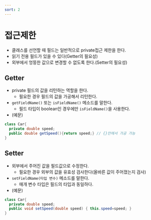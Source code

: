 ```yaml
---
sort: 2
---
```


# 접근제한

- 클래스를 선언할 때 필드는 일반적으로 private접근 제한을 한다.
- 읽기 전용 필드가 있을 수 있다(Getter의 필요성)
- 외부에서 엉뚱한 값으로 변경할 수 없도록 한다.(Setter의 필요성)

## Getter
- private 필드의 값을 리턴하는 역할을 한다.
  - 필요한 경우 필드의 값을 가공해서 리턴한다.
- ```getFieldName()``` 또는 ```isFieldName()``` 메소드를 말한다.
  - 필드 타입이 boolean인 경우에만 ```isFieldName()```을 사용한다.
- (예문)
```java
class Car{
  private double speed;
  public double getSpeed(){return speed;} // {}안에서 가공 가능
}
```

## Setter
- 외부에서 주어진 값을 필드값으로 수정한다.
  - 필요한 경우 외부의 값을 유효성 검사한다(올바른 값이 주어졌는지 검사)
- ```setFieldName(타입 변수)``` 메소드를 말한다.
  - 매개 변수 타입은 필드의 타입과 동일하다.
- (예문)
```java
class Car{
  private double speed;
  public void setSpeed(double speed) { this.speed=speed; }
}
```
